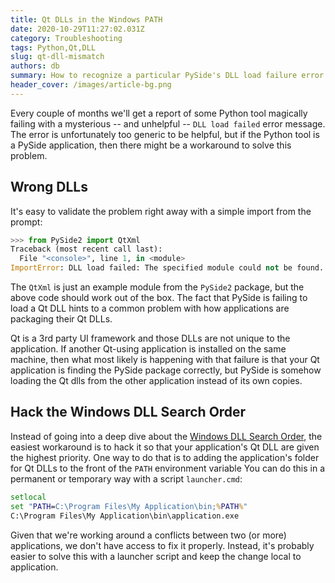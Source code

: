 ```yaml
---
title: Qt DLLs in the Windows PATH
date: 2020-10-29T11:27:02.031Z
category: Troubleshooting
tags: Python,Qt,DLL
slug: qt-dll-mismatch
authors: db
summary: How to recognize a particular PySide's DLL load failure error in Windows.
header_cover: /images/article-bg.png
---
```


Every couple of months we'll get a report of some Python tool magically failing with a mysterious -- and unhelpful -- `DLL load failed` error message.  The error is unfortunately too generic to be helpful, but if the Python tool is a PySide application, then there might be a workaround to solve this problem.

## Wrong DLLs

It's easy to validate the problem right away with a simple import from the prompt:

```python
>>> from PySide2 import QtXml
Traceback (most recent call last):
  File "<console>", line 1, in <module>
ImportError: DLL load failed: The specified module could not be found.
```

The `QtXml` is just an example module from the `PySide2` package, but the above code should work out of the box.  The fact that PySide is failing to load a Qt DLL hints to a common problem with how applications are packaging their Qt DLLs.

Qt is a 3rd party UI framework and those DLLs are not unique to the application.  If another Qt-using application is installed on the same machine, then what most likely is happening with that failure is that your Qt application is finding the PySide package correctly, but PySide is somehow loading the Qt dlls from the other application instead of its own copies.

## Hack the Windows DLL Search Order

Instead of going into a deep dive about the [Windows DLL Search Order], the easiest workaround is to hack it so that your application's Qt DLL are given the highest priority. One way to do that is to adding the application's folder for Qt DLLs to the front of the `PATH` environment variable  You can do this in a permanent or temporary way with a script `launcher.cmd`:

```cmd
setlocal
set "PATH=C:\Program Files\My Application\bin;%PATH%"
C:\Program Files\My Application\bin\application.exe
```

Given that we're working around a conflicts between two (or more) applications, we don't have access to fix it properly.  Instead, it's probably easier to solve this with a launcher script and keep the change local to application.

[Windows DLL Search Order]: https://docs.microsoft.com/en-us/windows/win32/dlls/dynamic-link-library-search-order
